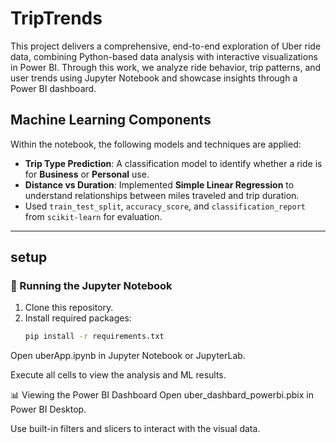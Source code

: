 # TripTrends
This project delivers a comprehensive, end-to-end exploration of Uber ride data, combining Python-based data analysis with interactive visualizations in Power BI.  Through this work, we analyze ride behavior, trip patterns, and user trends using Jupyter Notebook and showcase insights through a Power BI dashboard.

## Machine Learning Components

Within the notebook, the following models and techniques are applied:

- **Trip Type Prediction**: A classification model to identify whether a ride is for **Business** or **Personal** use.
- **Distance vs Duration**: Implemented **Simple Linear Regression** to understand relationships between miles traveled and trip duration.
- Used `train_test_split`, `accuracy_score`, and `classification_report` from `scikit-learn` for evaluation.

---

## setup

### 📓 Running the Jupyter Notebook
1. Clone this repository.
2. Install required packages:
   ```bash
   pip install -r requirements.txt
Open uberApp.ipynb in Jupyter Notebook or JupyterLab.

Execute all cells to view the analysis and ML results.

📊 Viewing the Power BI Dashboard
Open uber_dashbard_powerbi.pbix in Power BI Desktop.

Use built-in filters and slicers to interact with the visual data.
